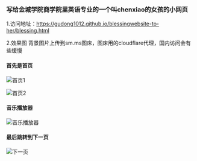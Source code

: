 ### 写给金城学院商学院里英语专业的一个叫chenxiao的女孩的小网页

1.访问地址：https://gudong1012.github.io/blessingwebsite-to-her/blessing.html

2.效果图 背景图片上传到sm.ms图床，图床用的cloudflare代理，国内访问会有些缓慢


#### 首先是首页

![首页1](https://s2.loli.net/2024/07/15/MYHQr7KiuNIe2R8.jpg)


![首页2](https://s2.loli.net/2024/07/15/lUaweTmJ3qIABtY.jpg)


#### 音乐播放器
![音乐播放器](https://s2.loli.net/2024/07/15/lUaweTmJ3qIABtY.jpg)


#### 最后跳转到下一页
![下一页](https://s2.loli.net/2024/07/15/hNQKgCYBRqTeyZE.jpg)

